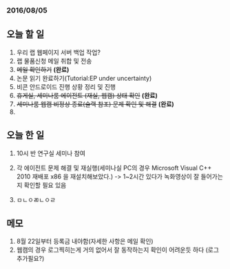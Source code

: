 ### 2016/08/05

## 오늘 할 일

1. 우리 랩 웹페이지 서버 백업 작업?
2. 랩 물품신청 메일 취합 및 전송
3. ~~메일 확인하기~~ **(완료)**
4. 논문 읽기 완료하기(Tutorial:EP under uncertainty)
5. 비콘 안드로이드 진행 상황 정리 및 진행
6. ~~휴게실, 세미나룸 에이전트 (재실, 웹캠) 상태 확인~~ **(완료)**
7. ~~세미나룸 웹캠 비정상 종료(슬랙 참조) 문제 확인 및 해결~~ **(완료)**
8. 


## 오늘 한 일
1. 10시 반 연구실 세미나 참여
2. 각 에이전트 문제 해결 및 재실행(세미나실 PC의 경우 Microsoft Visual C++ 2010 재배포 x86 을 재설치해보았다.)
  -> 1~2시간 있다가 녹화영상이 잘 들어가는지 확인할 필요 있음

3. ㅁㄴㅇㄻㄴㅇㄹ


## 메모
1. 8월 22일부터 등록금 내야함(자세한 사항은 메일 확인)
2. 웹캠의 경우 로그찍히는게 거의 없어서 잘 동작하는지 확인이 어려운듯 하다 (로그 추가필요?)
